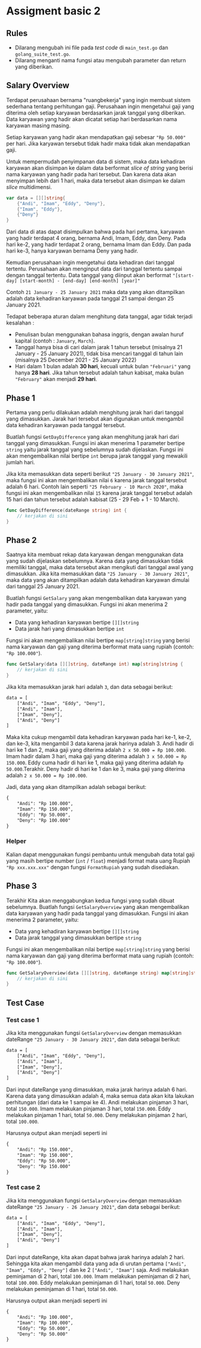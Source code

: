 # Assigment basic 2

## Rules

- Dilarang mengubah ini file pada _test code_ di `main_test.go` dan `golang_suite_test.go`.
- Dilarang menganti nama fungsi atau mengubah parameter dan return yang diberikan.

## Salary Overview

Terdapat perusahaan bernama "ruangbekerja" yang ingin membuat sistem sederhana tentang perhitungan gaji. Perusahaan ingin mengetahui gaji yang diterima oleh setiap karyawan berdasarkan jarak tanggal yang diberikan. Data karyawan yang hadir akan dicatat setiap hari berdasarkan nama karyawan masing masing.

Setiap karyawan yang hadir akan mendapatkan gaji sebesar `"Rp 50.000"` per hari. Jika karyawan tersebut tidak hadir maka tidak akan mendapatkan gaji.

Untuk mempermudah penyimpanan data di sistem, maka data kehadiran karyawan akan disimpan ke dalam data berformat _slice of string_ yang berisi nama karyawan yang hadir pada hari tersebut. Dan karena data akan menyimpan lebih dari 1 hari, maka data tersebut akan disimpan ke dalam _slice_ multidimensi.

```go
var data = [][]string{
    {"Andi", "Imam", "Eddy", "Deny"},
    {"Imam", "Eddy"},
    {"Deny"}
}
```

Dari data di atas dapat disimpulkan bahwa pada hari pertama, karyawan yang hadir terdapat 4 orang, bernama Andi, Imam, Eddy, dan Deny. Pada hari ke-2, yang hadir terdapat 2 orang, bernama Imam dan Eddy. Dan pada hari ke-3, hanya karyawan bernama Deny yang hadir.

Kemudian perusahaan ingin mengetahui data kehadiran dari tanggal tertentu. Perusahaan akan menginput data dari tanggal tertentu sampai dengan tanggal tertentu. Data tanggal yang diinput akan berformat `"[start-day] [start-month] - [end-day] [end-month] [year]"`

Contoh `21 January - 25 January 2021` maka data yang akan ditampilkan adalah data kehadiran karyawan pada tanggal 21 sampai dengan 25 January 2021.

Tedapat beberapa aturan dalam menghitung data tanggal, agar tidak terjadi kesalahan :

- Penulisan bulan menggunakan bahasa inggris, dengan awalan huruf kapital (contoh : `January`, `March`).
- Tanggal hanya bisa di cari dalam jarak 1 tahun tersebut (misalnya 21 January - 25 January 2021), tidak bisa mencari tanggal di tahun lain (misalnya 25 December 2021 - 25 January 2022)
- Hari dalam 1 bulan adalah **30 hari**, kecuali untuk bulan `"Februari"` yang hanya **28 hari**. Jika tahun tersebut adalah tahun kabisat, maka bulan `"February"` akan menjadi **29 hari**.

## Phase 1

Pertama yang perlu dilakukan adalah menghitung jarak hari dari tanggal yang dimasukkan. Jarak hari tersebut akan digunakan untuk mengambil data kehadiran karyawan pada tanggal tersebut.

Buatlah fungsi `GetDayDifference` yang akan menghitung jarak hari dari tanggal yang dimasukkan. Fungsi ini akan menerima 1 parameter bertipe `string` yaitu jarak tanggal yang sebelumnya sudah dijelaskan. Fungsi ini akan mengembalikan nilai bertipe `int` berupa jarak tanggal yang mewakili jumlah hari.

Jika kita memasukkan data seperti berikut `"25 January - 30 January 2021"`, maka fungsi ini akan mengembalikan nilai `6` karena jarak tanggal tersebut adalah 6 hari. Contoh lain seperti `"25 February - 10 March 2020"`, maka fungsi ini akan mengembalikan nilai `15` karena jarak tanggal tersebut adalah 15 hari dan tahun tersebut adalah kabisat (25 - 29 Feb + 1 - 10 March).

```go
func GetDayDifference(dateRange string) int {
    // kerjakan di sini
}
```

## Phase 2

Saatnya kita membuat rekap data karyawan dengan menggunakan data yang sudah dijelaskan sebelumnya. Karena data yang dimasukkan tidak memiliki tanggal, maka data tersebut akan mengikuti dari tanggal awal yang dimasukkan. Jika kita memasukkan data `"25 January - 30 January 2021"`, maka data yang akan ditampilkan adalah data kehadiran karyawan dimulai dari tanggal 25 January 2021.

Buatlah fungsi `GetSalary` yang akan mengembalikan data karyawan yang hadir pada tanggal yang dimasukkan. Fungsi ini akan menerima 2 parameter, yaitu:

- Data yang kehadiran karyawan bertipe `[][]string`
- Data jarak hari yang dimasukkan bertipe `int`

Fungsi ini akan mengembalikan nilai bertipe `map[string]string` yang berisi nama karyawan dan gaji yang diterima berformat mata uang rupiah (contoh: `"Rp 100.000"`).

```go
func GetSalary(data [][]string, dateRange int) map[string]string {
    // kerjakan di sini
}
```

Jika kita memasukkan jarak hari adalah `3`, dan data sebagai berikut:

```txt
data = [
    ["Andi", "Imam", "Eddy", "Deny"],
    ["Andi", "Imam"],
    ["Imam", "Deny"],
    ["Andi", "Deny"]
]
```

Maka kita cukup mengambil data kehadiran karyawan pada hari ke-1, ke-2, dan ke-3, kita mengambil 3 data karena jarak harinya adalah 3. Andi hadir di hari ke 1 dan 2, maka gaji yang diterima adalah `2 x 50.000 = Rp 100.000`. Imam hadir dalam 3 hari, maka gaji yang diterima adalah `3 x 50.000 = Rp 150.000`. Eddy cuma hadir di hari ke 1, maka gaji yang diterima adalah `Rp 50.000`.Terakhir. Deny hadir di hari ke 1 dan ke 3, maka gaji yang diterima adalah `2 x 50.000 = Rp 100.000`.

Jadi, data yang akan ditampilkan adalah sebagai berikut:

```txt
{
    "Andi": "Rp 100.000",
    "Imam": "Rp 150.000",
    "Eddy": "Rp 50.000",
    "Deny": "Rp 100.000"
}
```

### Helper

Kalian dapat menggunakan fungsi pembantu untuk mengubah data total gaji yang masih bertipe number (`int` / `float`) menjadi format mata uang Rupiah `"Rp xxx.xxx.xxx"` dengan fungsi `FormatRupiah` yang sudah disediakan.

## Phase 3

Terakhir Kita akan menggabungkan kedua fungsi yang sudah dibuat sebelumnya. Buatlah fungsi `GetSalaryOverview` yang akan mengembalikan data karyawan yang hadir pada tanggal yang dimasukkan. Fungsi ini akan menerima 2 parameter, yaitu:

- Data yang kehadiran karyawan bertipe `[][]string`
- Data jarak tanggal yang dimasukkan bertipe `string`

Fungsi ini akan mengembalikan nilai bertipe `map[string]string` yang berisi nama karyawan dan gaji yang diterima berformat mata uang rupiah (contoh: `"Rp 100.000"`).

```go
func GetSalaryOverview(data [][]string, dateRange string) map[string]string {
    // kerjakan di sini
}
```

## Test Case

### Test case 1

Jika kita menggunakan fungsi `GetSalaryOverview` dengan memasukkan dateRange `"25 January - 30 January 2021"`, dan data sebagai berikut:

```txt
data = [
    ["Andi", "Imam", "Eddy", "Deny"],
    ["Andi", "Imam"],
    ["Imam", "Deny"],
    ["Andi", "Deny"]
]
```

Dari input dateRange yang dimasukkan, maka jarak harinya adalah 6 hari. Karena data yang dimasukkan adalah 4, maka semua data akan kita lakukan perhitungan (dari data ke 1 sampai ke 4). Andi melakukan pinjaman 3 hari, total `150.000`. Imam melakukan pinjaman 3 hari, total `150.000`. Eddy melakukan pinjaman 1 hari, total `50.000`. Deny melakukan pinjaman 2 hari, total `100.000`.

Harusnya output akan menjadi seperti ini

```txt
{
    "Andi": "Rp 150.000",
    "Imam": "Rp 150.000",
    "Eddy": "Rp 50.000",
    "Deny": "Rp 150.000"
}
```

### Test case 2

Jika kita menggunakan fungsi `GetSalaryOverview` dengan memasukkan dateRange `"25 January - 26 January 2021"`, dan data sebagai berikut:

```txt
data = [
    ["Andi", "Imam", "Eddy", "Deny"],
    ["Andi", "Imam"],
    ["Imam", "Deny"],
    ["Andi", "Deny"]
]
```

Dari input dateRange, kita akan dapat bahwa jarak harinya adalah 2 hari. Sehingga kita akan mengambil data yang ada di urutan pertama `["Andi", "Imam", "Eddy", "Deny"]` dan ke 2 `["Andi", "Imam"]` saja. Andi melakukan peminjaman di 2 hari, total `100.000`. Imam melakukan peminjaman di 2 hari, total `100.000`. Eddy melakukan peminjaman di 1 hari, total `50.000`. Deny melakukan peminjaman di 1 hari, total `50.000`.

Harusnya output akan menjadi seperti ini

```txt
{
    "Andi": "Rp 100.000",
    "Imam": "Rp 100.000",
    "Eddy": "Rp 50.000",
    "Deny": "Rp 50.000"
}
```
